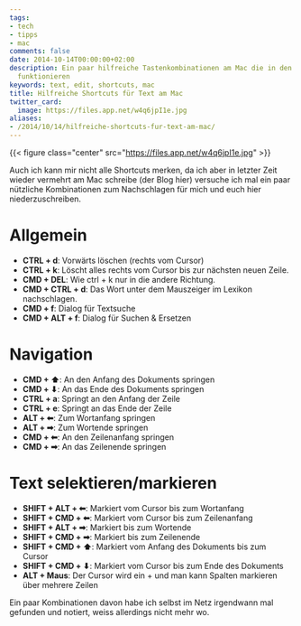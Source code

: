 ```yaml
---
tags:
- tech
- tipps
- mac
comments: false
date: 2014-10-14T00:00:00+02:00
description: Ein paar hilfreiche Tastenkombinationen am Mac die in den meisten Editoren
  funktionieren
keywords: text, edit, shortcuts, mac
title: Hilfreiche Shortcuts für Text am Mac
twitter_card:
  image: https://files.app.net/w4q6jpI1e.jpg
aliases:
- /2014/10/14/hilfreiche-shortcuts-fur-text-am-mac/
---
```


{{< figure class="center" src="https://files.app.net/w4q6jpI1e.jpg" >}}

Auch ich kann mir nicht alle Shortcuts merken, da ich aber in letzter Zeit wieder vermehrt am Mac schreibe (der Blog hier) versuche ich mal ein paar nützliche Kombinationen zum Nachschlagen für mich und euch hier niederzuschreiben.

# Allgemein

- **CTRL + d**: Vorwärts löschen (rechts vom Cursor)
- **CTRL + k**: Löscht alles rechts vom Cursor bis zur nächsten neuen Zeile.
- **CMD + DEL**: Wie ctrl + k nur in die andere Richtung.
- **CMD + CTRL + d**: Das Wort unter dem Mauszeiger im Lexikon nachschlagen.
- **CMD + f**: Dialog für Textsuche
- **CMD + ALT + f**: Dialog für Suchen & Ersetzen

# Navigation

- **CMD + ⬆**: An den Anfang des Dokuments springen
- **CMD + ⬇**: An das Ende des Dokuments springen
- **CTRL + a**: Springt an den Anfang der Zeile
- **CTRL + e**: Springt an das Ende der Zeile
- **ALT + ⬅**: Zum Wortanfang springen
- **ALT + ➡**: Zum Wortende springen
- **CMD + ⬅**: An den Zeilenanfang springen
- **CMD + ➡**: An das Zeilenende springen

# Text selektieren/markieren

- **SHIFT + ALT + ⬅**: Markiert vom Cursor bis zum Wortanfang
- **SHIFT + CMD + ⬅**: Markiert vom Cursor bis zum Zeilenanfang
- **SHIFT + ALT + ➡**: Markiert bis zum Wortende
- **SHIFT + CMD + ➡**: Markiert bis zum Zeilenende
- **SHIFT + CMD + ⬆**: Markiert vom Anfang des Dokuments bis zum Cursor
- **SHIFT + CMD + ⬇**: Markiert vom Cursor bis zum Ende des Dokuments
- **ALT + Maus**: Der Cursor wird ein + und man kann Spalten markieren über mehrere Zeilen

Ein paar Kombinationen davon habe ich selbst im Netz irgendwann mal gefunden und notiert, weiss allerdings nicht mehr wo.
